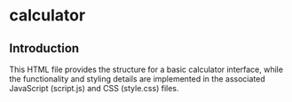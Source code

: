 # calculator

## Introduction
This HTML file provides the structure for a basic calculator interface, while the functionality and styling details are implemented in the associated JavaScript (script.js) and CSS (style.css) files.
